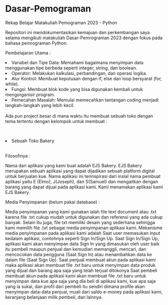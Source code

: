 # Dasar-Pemograman
Rekap Belajar Matakuliah Pemograman 2023 - Python


Repositori ini mendokumentasikan kemajuan dan perkembangan saya selama mengikuti matakuliah Dasar-Pemrograman 2023 dengan fokus pada bahasa pemrograman Python.

Pembelajaran Utama :

<li>Variabel dan Tipe Data: Memahami bagaimana menyimpan data menggunakan tipe berbeda seperti integer, string, dan boolean.</li>
<li>Operator: Melakukan kalkulasi, perbandingan, dan operasi logika.</li>
<li>Alur Kontrol: Membuat keputusan dengan if, else dan loop bersyarat (for, while).</li>
<li>Fungsi: Membuat blok kode yang bisa digunakan kembali untuk mengorganisir program.</li>
<li>Pemecahan Masalah: Memulai memecahkan tantangan coding menjadi langkah-langkah yang lebih kecil.</li>
<br>
Ada pun project besar di mana waktu itu membuat sebuah toko dengan tema tertentu dengan kelompok untuk membuat : 

<br><li>Sebuah Toko Bakery</li>
<br>

Filosofinya :

Nama dari aplikasi yang kami buat adalah EJS Bakery. EJS Bakery merupakan sebuah aplikasi yang 
dapat dijadikan sebuah platform digital untuk berjualan kue. Nama aplikasi ini terinspirasi dari insial 
nama pembuat aplikasi yaitu E (Elmo), J(Joseph), dan S(Samuel) dan mengaitkan dengan barang 
yang dapat dijual pada aplikasi kami. Kami menamakan aplikasi kami EJS Bakery. 
<br>

Media Penyimpanan (belum pakai database) : 

Media penyimpanan yang kami gunakan ialah file text document atau .txt karena file .txt cukup 
mudah untuk digunakan dan referensi yang ada cukup banyak. Selain itu juga, file txt memiliki 
desain yang sederhana sehingga kami memilih file .txt sebagai media penyimpanan aplikasi kami. 
Mekanisme media penyimpanan pada aplikasi kami adalah Saat user memasukan input kedalam 
aplikasi, contohnya seperti Sign In/Sign Up. Saat Sign In/Sign Up, aplikasi kami akan menyimpan 
data Sign In yang dimasukan oleh user baik itu pembeli maupun penjual dan kemudian memanggil, 
mencari, dan mencocokan data pengguna (Saat Sign In) atau menambahkan data ke dalam file (Saat 
Sign Up). 
Saat penjual membuat akun pada aplikasi kami maka aplikasi akan membuat file .txt baru untuk 
menyimpan data produk yang dijual dan barang apa saja yang telah terjual ditokonya 
Saat pembeli membuat akun pada aplikasi kami akan membuat file .txt baru untuk menyimpan data 
kue apa saja yang dia beli di aplikasi kami, kue apa saja yang ia sukai, dan profil dari pembeli itu 
sendiri dimana profile akan menyimpan data-data penjual, muali dari saldo e-money pada aplikasi 
kami, keranjang belanjaan milik pembeli, dan lainnya. 

